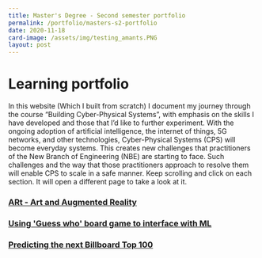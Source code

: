 ```yaml
---
title: Master's Degree - Second semester portfolio
permalink: /portfolio/masters-s2-portfolio
date: 2020-11-18
card-image: /assets/img/testing_amants.PNG
layout: post
---
```

# Learning portfolio
In this website (Which I built from scratch) I document my journey through the course “Building Cyber-Physical Systems”, with emphasis on the skills I have developed and those that I’d like to further experiment. With the ongoing adoption of artificial intelligence, the internet of things, 5G networks, and other technologies, Cyber-Physical Systems (CPS) will become everyday systems. This creates new challenges that practitioners of the New Branch of Engineering (NBE) are starting to face. Such challenges and the way that those practitioners approach to resolve them will enable CPS to scale in a safe manner. Keep scrolling and click on each section. It will open a different page to take a look at it.

<h3><a href="/portfolio/masters-s2-portolio/augmented-reality-art">ARt - Art and Augmented Reality</a></h3>
<h3><a href="/portfolio/masters-s2-portolio/games-ai-interface">Using 'Guess who' board game to interface with ML</a></h3>
<h3><a href="/portfolio/masters-s2-portolio/billboard-top-100">Predicting the next Billboard Top 100</a></h3>


